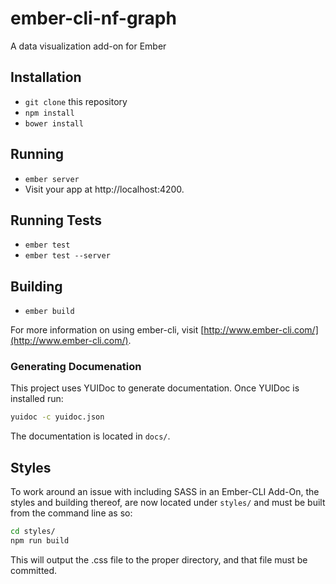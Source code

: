 # ember-cli-nf-graph

A data visualization add-on for Ember

## Installation

* `git clone` this repository
* `npm install`
* `bower install`

## Running

* `ember server`
* Visit your app at http://localhost:4200.

## Running Tests

* `ember test`
* `ember test --server`

## Building

* `ember build`

For more information on using ember-cli, visit [http://www.ember-cli.com/](http://www.ember-cli.com/).

### Generating Documenation

This project uses YUIDoc to generate documentation. Once YUIDoc is installed run:

```sh
yuidoc -c yuidoc.json 
```

The documentation is located in `docs/`.

## Styles

To work around an issue with including SASS in an Ember-CLI Add-On, the styles and building thereof, are 
now located under `styles/` and must be built from the command line as so:

```sh
cd styles/
npm run build
```

This will output the .css file to the proper directory, and that file must be committed.


